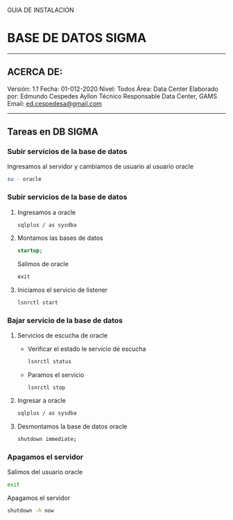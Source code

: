 GUIA DE INSTALACION 
# BASE DE DATOS SIGMA
---
## ACERCA DE:
Versión: 1.1
Fecha: 01-012-2020
Nivel: Todos
Área: Data Center
Elaborado por: Edmundo Cespedes Ayllon
Técnico Responsable Data Center, GAMS
Email: [ed.cespedesa@gmail.com](ed.cespedesa@gmail.com)

---

## Tareas en DB SIGMA
### Subir servicios de la base de datos
Ingresamos al servidor  y cambiamos de usuario al usuario oracle
```bash
su - oracle
```
### Subir servicios de la base de datos

1. Ingresamos a oracle

   ```bash
   sqlplus / as sysdba
   ```

2. Montamos las bases de datos

   ```sql
   startup;
   ```

   Salimos de oracle

   ```sql
   exit
   ```

3. Iniciamos el servicio de listener

   ```bash
   lsnrctl start
   ```

### Bajar servicio de la base de datos
1. Servicios de escucha de oracle
   - Verificar el estado le servicio de escucha
     ```bash
     lsnrctl status
     ```
   - Paramos el servicio

     ```
     lsnrctl stop
     ```
2. Ingresar a oracle
   ```bash
   sqlplus / as sysdba
   ```
3. Desmontamos la base de datos oracle
   ```bash
   shutdown immediate;
   ```
### Apagamos el servidor
Salimos del usuario oracle
```bash
exit
```
Apagamos el servidor
```bash
shutdown -h now
```
